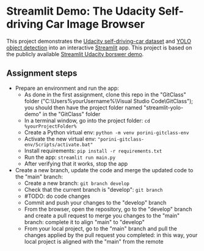  # Streamlit Demo: The Udacity Self-driving Car Image Browser

This project demonstrates the [Udacity self-driving-car dataset](https://github.com/udacity/self-driving-car) and [YOLO object detection](https://pjreddie.com/darknet/yolo) into an interactive [Streamlit](https://streamlit.io) app. This project is based on the publicly available [Streamlit Udacity borswer demo](https://github.com/streamlit/demo-self-driving/tree/master).

## Assignment steps
* Prepare an environment and run the app:
    * As done in the first assignment, clone this repo in the "GitClass" folder ("C:\Users\%yourUsername%\Visual Studio Code\GitClass"); you should then have the project folder named "streamlit-yolo-demo" in the "GitClass" folder
    * In a terminal window, go into the project folder: ```cd %yourProjectFolder%```
    * Create a Python virtual env: ```python -m venv porini-gitclass-env```
    * Activate the new virtual env: ```"porini-gitclass-env/Scripts/activate.bat"```
    * Install requirements: ```pip install -r requirements.txt```
    * Run the app: ```streamlit run main.py```
    * After verifying that it works, stop the app
* Create a new branch, update the code and merge the updated code to the "main" branch:
    * Create a new branch: ```git branch develop```
    * Check that the current branch is "develop": ```git branch```
    * #TODO: do code changes
    * Commit and push your changes to the "develop" branch
    * From the browser, open the repository, go to the "develop" branch and create a pull request to merge you changes to the "main" branch: complete it to align "main" to "develop"
    * From your local project, go to the "main" branch and pull the changes applied by the pull request you completed: in this way, your local project is aligned with the "main" from the remote
